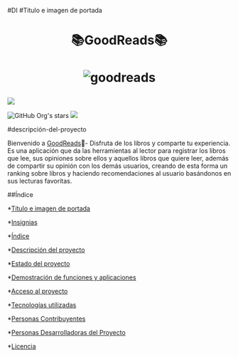 #DI
#Título e imagen de portada
<h1 align="center">📚GoodReads📚</h1>
<h1 align="center">
  
![goodreads](https://github.com/user-attachments/assets/6556d6e6-db9e-49d4-9ae2-c57a36bc19f8)
</h1>

<p align="left">
   <img src="https://img.shields.io/badge/STATUS-EN%20DESAROLLO-blue">
   </p>

![GitHub Org's stars](https://img.shields.io/github/stars/rinsuad?style=social) <img src="https://img.shields.io/badge/reading-project-red">

#descripción-del-proyecto

Bienvenido a [GoodReads](https://www.goodreads.com/)📖- Disfruta de los libros y comparte tu experiencia. Es una aplicación que da las herramientas al lector para registrar los libros que lee, sus opiniones sobre ellos y aquellos libros que quiere leer, además de compartir su opinión con los demás usuarios, creando de esta forma un ranking sobre libros y haciendo recomendaciones al usuario basándonos en sus lecturas favoritas.

##Índice

*[Título e imagen de portada](#Título-e-imagen-de-portada)

*[Insignias](#insignias)

*[Índice](#índice)

*[Descripción del proyecto](#descripción-del-proyecto)

*[Estado del proyecto](#Estado-del-proyecto)

*[Demostración de funciones y aplicaciones](#Demostración-de-funciones-y-aplicaciones)

*[Acceso al proyecto](#acceso-proyecto)

*[Tecnologías utilizadas](#tecnologías-utilizadas)

*[Personas Contribuyentes](#personas-contribuyentes)

*[Personas Desarrolladoras del Proyecto](#personas-desarrolladoras)

*[Licencia](#licencia)
